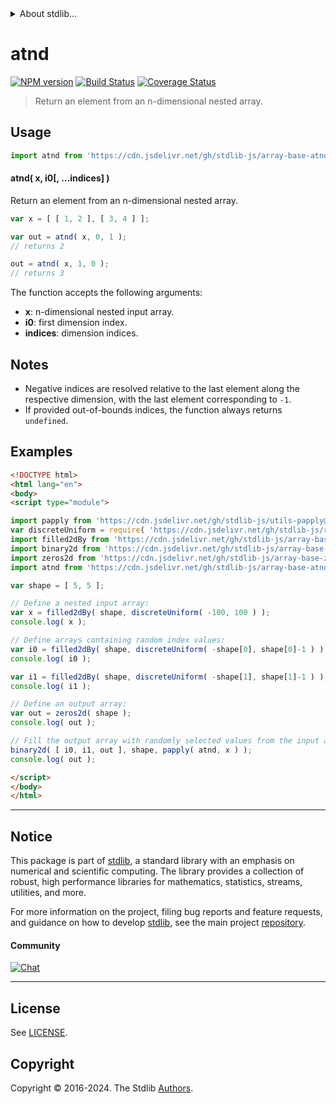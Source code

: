 <!--

@license Apache-2.0

Copyright (c) 2024 The Stdlib Authors.

Licensed under the Apache License, Version 2.0 (the "License");
you may not use this file except in compliance with the License.
You may obtain a copy of the License at

   http://www.apache.org/licenses/LICENSE-2.0

Unless required by applicable law or agreed to in writing, software
distributed under the License is distributed on an "AS IS" BASIS,
WITHOUT WARRANTIES OR CONDITIONS OF ANY KIND, either express or implied.
See the License for the specific language governing permissions and
limitations under the License.

-->


<details>
  <summary>
    About stdlib...
  </summary>
  <p>We believe in a future in which the web is a preferred environment for numerical computation. To help realize this future, we've built stdlib. stdlib is a standard library, with an emphasis on numerical and scientific computation, written in JavaScript (and C) for execution in browsers and in Node.js.</p>
  <p>The library is fully decomposable, being architected in such a way that you can swap out and mix and match APIs and functionality to cater to your exact preferences and use cases.</p>
  <p>When you use stdlib, you can be absolutely certain that you are using the most thorough, rigorous, well-written, studied, documented, tested, measured, and high-quality code out there.</p>
  <p>To join us in bringing numerical computing to the web, get started by checking us out on <a href="https://github.com/stdlib-js/stdlib">GitHub</a>, and please consider <a href="https://opencollective.com/stdlib">financially supporting stdlib</a>. We greatly appreciate your continued support!</p>
</details>

# atnd

[![NPM version][npm-image]][npm-url] [![Build Status][test-image]][test-url] [![Coverage Status][coverage-image]][coverage-url] <!-- [![dependencies][dependencies-image]][dependencies-url] -->

> Return an element from an n-dimensional nested array.

<!-- Section to include introductory text. Make sure to keep an empty line after the intro `section` element and another before the `/section` close. -->

<section class="intro">

</section>

<!-- /.intro -->

<!-- Package usage documentation. -->



<section class="usage">

## Usage

```javascript
import atnd from 'https://cdn.jsdelivr.net/gh/stdlib-js/array-base-atnd@esm/index.mjs';
```

#### atnd( x, i0\[, ...indices] )

Return an element from an n-dimensional nested array.

```javascript
var x = [ [ 1, 2 ], [ 3, 4 ] ];

var out = atnd( x, 0, 1 );
// returns 2

out = atnd( x, 1, 0 );
// returns 3
```

The function accepts the following arguments:

-   **x**: n-dimensional nested input array.
-   **i0**: first dimension index.
-   **indices**: dimension indices.

</section>

<!-- /.usage -->

<!-- Package usage notes. Make sure to keep an empty line after the `section` element and another before the `/section` close. -->

<section class="notes">

## Notes

-   Negative indices are resolved relative to the last element along the respective dimension, with the last element corresponding to `-1`.
-   If provided out-of-bounds indices, the function always returns `undefined`.

</section>

<!-- /.notes -->

<!-- Package usage examples. -->

<section class="examples">

## Examples

<!-- eslint no-undef: "error" -->

```html
<!DOCTYPE html>
<html lang="en">
<body>
<script type="module">

import papply from 'https://cdn.jsdelivr.net/gh/stdlib-js/utils-papply@esm/index.mjs';
var discreteUniform = require( 'https://cdn.jsdelivr.net/gh/stdlib-js/random-base-discrete-uniform' ).factory;
import filled2dBy from 'https://cdn.jsdelivr.net/gh/stdlib-js/array-base-filled2d-by@esm/index.mjs';
import binary2d from 'https://cdn.jsdelivr.net/gh/stdlib-js/array-base-binary2d@esm/index.mjs';
import zeros2d from 'https://cdn.jsdelivr.net/gh/stdlib-js/array-base-zeros2d@esm/index.mjs';
import atnd from 'https://cdn.jsdelivr.net/gh/stdlib-js/array-base-atnd@esm/index.mjs';

var shape = [ 5, 5 ];

// Define a nested input array:
var x = filled2dBy( shape, discreteUniform( -100, 100 ) );
console.log( x );

// Define arrays containing random index values:
var i0 = filled2dBy( shape, discreteUniform( -shape[0], shape[0]-1 ) );
console.log( i0 );

var i1 = filled2dBy( shape, discreteUniform( -shape[1], shape[1]-1 ) );
console.log( i1 );

// Define an output array:
var out = zeros2d( shape );
console.log( out );

// Fill the output array with randomly selected values from the input array:
binary2d( [ i0, i1, out ], shape, papply( atnd, x ) );
console.log( out );

</script>
</body>
</html>
```

</section>

<!-- /.examples -->

<!-- Section to include cited references. If references are included, add a horizontal rule *before* the section. Make sure to keep an empty line after the `section` element and another before the `/section` close. -->

<section class="references">

</section>

<!-- /.references -->

<!-- Section for related `stdlib` packages. Do not manually edit this section, as it is automatically populated. -->

<section class="related">

</section>

<!-- /.related -->

<!-- Section for all links. Make sure to keep an empty line after the `section` element and another before the `/section` close. -->


<section class="main-repo" >

* * *

## Notice

This package is part of [stdlib][stdlib], a standard library with an emphasis on numerical and scientific computing. The library provides a collection of robust, high performance libraries for mathematics, statistics, streams, utilities, and more.

For more information on the project, filing bug reports and feature requests, and guidance on how to develop [stdlib][stdlib], see the main project [repository][stdlib].

#### Community

[![Chat][chat-image]][chat-url]

---

## License

See [LICENSE][stdlib-license].


## Copyright

Copyright &copy; 2016-2024. The Stdlib [Authors][stdlib-authors].

</section>

<!-- /.stdlib -->

<!-- Section for all links. Make sure to keep an empty line after the `section` element and another before the `/section` close. -->

<section class="links">

[npm-image]: http://img.shields.io/npm/v/@stdlib/array-base-atnd.svg
[npm-url]: https://npmjs.org/package/@stdlib/array-base-atnd

[test-image]: https://github.com/stdlib-js/array-base-atnd/actions/workflows/test.yml/badge.svg?branch=main
[test-url]: https://github.com/stdlib-js/array-base-atnd/actions/workflows/test.yml?query=branch:main

[coverage-image]: https://img.shields.io/codecov/c/github/stdlib-js/array-base-atnd/main.svg
[coverage-url]: https://codecov.io/github/stdlib-js/array-base-atnd?branch=main

<!--

[dependencies-image]: https://img.shields.io/david/stdlib-js/array-base-atnd.svg
[dependencies-url]: https://david-dm.org/stdlib-js/array-base-atnd/main

-->

[chat-image]: https://img.shields.io/gitter/room/stdlib-js/stdlib.svg
[chat-url]: https://app.gitter.im/#/room/#stdlib-js_stdlib:gitter.im

[stdlib]: https://github.com/stdlib-js/stdlib

[stdlib-authors]: https://github.com/stdlib-js/stdlib/graphs/contributors

[umd]: https://github.com/umdjs/umd
[es-module]: https://developer.mozilla.org/en-US/docs/Web/JavaScript/Guide/Modules

[deno-url]: https://github.com/stdlib-js/array-base-atnd/tree/deno
[deno-readme]: https://github.com/stdlib-js/array-base-atnd/blob/deno/README.md
[umd-url]: https://github.com/stdlib-js/array-base-atnd/tree/umd
[umd-readme]: https://github.com/stdlib-js/array-base-atnd/blob/umd/README.md
[esm-url]: https://github.com/stdlib-js/array-base-atnd/tree/esm
[esm-readme]: https://github.com/stdlib-js/array-base-atnd/blob/esm/README.md
[branches-url]: https://github.com/stdlib-js/array-base-atnd/blob/main/branches.md

[stdlib-license]: https://raw.githubusercontent.com/stdlib-js/array-base-atnd/main/LICENSE

</section>

<!-- /.links -->
